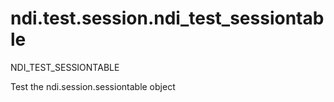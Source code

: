 # ndi.test.session.ndi_test_sessiontable

  NDI_TEST_SESSIONTABLE 
  
  Test the ndi.session.sessiontable object

